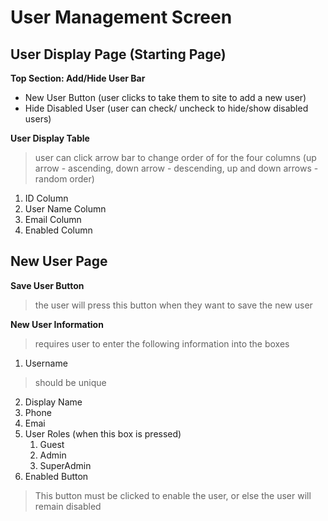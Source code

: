 # User Management Screen
## User Display Page (Starting Page)
     
**Top Section: Add/Hide User Bar**
* New User Button (user clicks to take them to site to add a new user)
* Hide Disabled User (user can check/ uncheck to hide/show disabled users)

**User Display Table**
> user can click arrow bar to change order of for the four columns 
     (up arrow - ascending, down arrow - descending, up and down arrows - random order)
1. ID Column
2. User Name Column
3. Email Column
4. Enabled Column

## New User Page

**Save User Button**
> the user will press this button when they want to save the new user 

**New User Information**
> requires user to enter the following information into the boxes 

1. Username
> should be unique
2. Display Name
3. Phone
4. Emai
5. User Roles (when this box is pressed)
     1. Guest
     2. Admin
     3. SuperAdmin
6. Enabled Button 
> This button must be clicked to enable the user, or else the user will remain disabled


     
           
